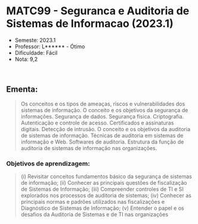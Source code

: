 # MATC99 - Seguranca e Auditoria de Sistemas de Informacao (2023.1)
- Semeste: 2023.1
- Professor: L****** - Ótimo <br>
- Dificuldade: Fácil
- Nota: 9,2

<br>

## Ementa:
> Os conceitos e os tipos de ameaças, riscos e vulnerabilidades dos sistemas de informação. O conceito e os objetivos da segurança de informações. Segurança de dados. Segurança física. Criptografia. Autenticação e controle de acesso. Certificados e assinaturas digitais. Detecção de intrusão. O conceito e os objetivos da auditoria de sistemas de informação. Técnicas de auditoria em sistemas de informação e Web. Softwares de auditoria. Estrutura da função de auditoria de sistemas de informação nas organizações.


### Objetivos de aprendizagem:
> (i) Revisitar conceitos fundamentos básico da segurança de sistemas de informação; 
> (ii) Conhecer as principais questões de fiscalização de Sistemas de Informação; 
> (iii) Compreender controles de TI e SI explorados nos processos de auditoria de sistemas;
> (iv) Conhecer as principais normas e padrões utilizados nas fiscalizações e Diagnóstico de Sistemas de Informação;
> (v) Entender o papel e os desafios da Auditoria de Sistemas e de TI nas organizações